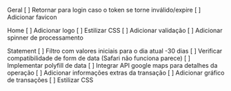 Geral
[ ] Retornar para login caso o token se torne inválido/expire
[ ] Adicionar favicon

Home
[ ] Adicionar logo
[ ] Estilizar CSS
[ ] Adicionar validação
[ ] Adicionar spinner de processamento

Statement
[ ] Filtro com valores iniciais para o dia atual -30 dias
[ ] Verificar compatibilidade de form de data (Safari não funciona parece)
[ ] Implementar polyfill de data
[ ] Integrar API google maps para detalhes da operação
[ ] Adicionar informações extras da transação
[ ] Adicionar gráfico de transações
[ ] Estilizar CSS
